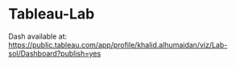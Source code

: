 # Tableau-Lab


Dash available at: https://public.tableau.com/app/profile/khalid.alhumaidan/viz/Lab-sol/Dashboard?publish=yes
